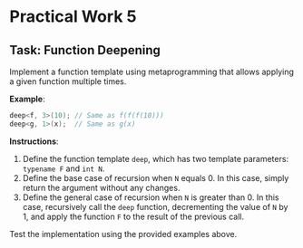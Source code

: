 # Practical Work 5

## Task: Function Deepening

Implement a function template using metaprogramming that allows applying a given function multiple times.

**Example**:

```cpp
deep<f, 3>(10); // Same as f(f(f(10)))
deep<g, 1>(x);  // Same as g(x)
```

**Instructions**:

1. Define the function template `deep`, which has two template parameters: `typename F` and `int N`.
2. Define the base case of recursion when `N` equals 0. In this case, simply return the argument without any changes.
3. Define the general case of recursion when `N` is greater than 0. In this case, recursively call the `deep` function, decrementing the value of `N` by 1, and apply the function `F` to the result of the previous call.

Test the implementation using the provided examples above.
